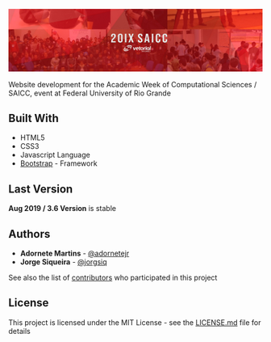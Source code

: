 ![](header.png)

Website development for the Academic Week of Computational Sciences / SAICC, event at Federal University of Rio Grande

## Built With
* HTML5
* CSS3
* Javascript Language
* [Bootstrap](https://getbootstrap.com/) - Framework

## Last Version

**Aug 2019 / 3.6 Version** is stable

## Authors
* **Adornete Martins** - [@adornetejr](https://github.com/adornetejr)
* **Jorge Siqueira** - [@jorgsiq](https://github.com/jorgsiq)

See also the list of [contributors](https://github.com/jorgsiq/saicc/graphs/contributors) who participated in this project

## License

This project is licensed under the MIT License - see the [LICENSE.md](LICENSE.md) file for details


